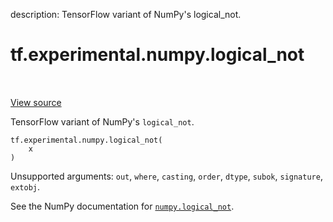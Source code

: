 description: TensorFlow variant of NumPy's logical_not.

<div itemscope itemtype="http://developers.google.com/ReferenceObject">
<meta itemprop="name" content="tf.experimental.numpy.logical_not" />
<meta itemprop="path" content="Stable" />
</div>

# tf.experimental.numpy.logical_not

<!-- Insert buttons and diff -->

<table class="tfo-notebook-buttons tfo-api nocontent" align="left">

</table>

<a target="_blank" class="external" href="/code/stable/tensorflow/python/ops/numpy_ops/np_math_ops.py">View source</a>



TensorFlow variant of NumPy's `logical_not`.

<pre class="devsite-click-to-copy prettyprint lang-py tfo-signature-link">
<code>tf.experimental.numpy.logical_not(
    x
)
</code></pre>



<!-- Placeholder for "Used in" -->

Unsupported arguments: `out`, `where`, `casting`, `order`, `dtype`, `subok`, `signature`, `extobj`.

See the NumPy documentation for [`numpy.logical_not`](https://numpy.org/doc/1.16/reference/generated/numpy.logical_not.html).